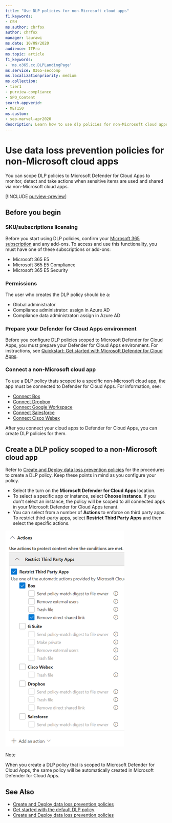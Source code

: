 ```yaml
---
title: "Use DLP policies for non-Microsoft cloud apps"
f1.keywords:
- CSH
ms.author: chrfox
author: chrfox
manager: laurawi
ms.date: 10/09/2020
audience: ITPro
ms.topic: article
f1_keywords:
- 'ms.o365.cc.DLPLandingPage'
ms.service: O365-seccomp
ms.localizationpriority: medium
ms.collection: 
- tier1
- purview-compliance
- SPO_Content
search.appverid: 
- MET150
ms.custom:
- seo-marvel-apr2020
description: Learn how to use dlp policies for non-Microsoft cloud apps.
---
```


# Use data loss prevention policies for non-Microsoft cloud apps

You can scope DLP policies to Microsoft Defender for Cloud Apps to monitor, detect and take actions when sensitive items are used and shared via non-Microsoft cloud apps.

[!INCLUDE [purview-preview](../includes/purview-preview.md)]

## Before you begin

### SKU/subscriptions licensing

Before you start using DLP policies, confirm your [Microsoft 365 subscription](https://www.microsoft.com/microsoft-365/compare-microsoft-365-enterprise-plans?rtc=1) and any add-ons. To access and use this functionality, you must have one of these subscriptions or add-ons:

- Microsoft 365 E5
- Microsoft 365 E5 Compliance
- Microsoft 365 E5 Security

### Permissions
The user who creates the DLP policy should be a:

- Global administrator
- Compliance administrator: assign in Azure AD
- Compliance data administrator: assign in Azure AD

### Prepare your Defender for Cloud Apps environment

Before you configure DLP policies scoped to Microsoft Defender for Cloud Apps, you must prepare your Defender for Cloud Apps environment. For instructions, see [Quickstart: Get started with Microsoft Defender for Cloud Apps](/defender-cloud-apps/get-started).

### Connect a non-Microsoft cloud app

To use a DLP policy thats scoped to a specific non-Microsoft cloud app, the app must be connected to Defender for Cloud Apps. For information, see:

- [Connect Box](/defender-cloud-apps/connect-box)
- [Connect Dropbox](/defender-cloud-apps/connect-dropbox)
- [Connect Google Workspace](/defender-cloud-apps/connect-google-workspace)
- [Connect Salesforce](/defender-cloud-apps/connect-salesforce)
- [Connect Cisco Webex](/defender-cloud-apps/connect-webex)

After you connect your cloud apps to Defender for Cloud Apps, you can create DLP policies for them.

## Create a DLP policy scoped to a non-Microsoft cloud app

Refer to [Create and Deploy data loss prevention policies](dlp-create-deploy-policy.md) for the procedures to create a DLP policy. Keep these points in mind as you configure your policy.

- Select the turn on the **Microsoft Defender for Cloud Apps** location.
- To select a specific app or instance, select **Choose instance**. If you don't select an instance, the policy will be scoped to all connected apps in your Microsoft Defender for Cloud Apps tenant.
- You can select from a number of **Actions** to enforce on third party apps. To restrict third-party apps, select **Restrict Third Party Apps** and then select the specific actions.

![list of actions to enforce on connected cloud apps](../media/dlp-non-microsoft-cloud-app-restrict-third-party-apps.png)

> [!NOTE]
> When you create a DLP policy that is scoped to Microsoft Defender for Cloud Apps, the same policy will be automatically created in Microsoft Defender for Cloud Apps.

## See Also

- [Create and Deploy data loss prevention policies](dlp-create-deploy-policy.md)
- [Get started with the default DLP policy](./get-started-with-the-default-dlp-policy.md)
- [Create and Deploy data loss prevention policies](dlp-create-deploy-policy.md)
